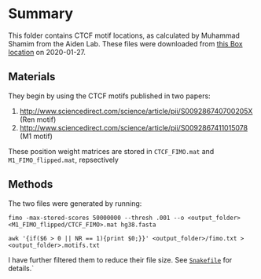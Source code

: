 # Summary

This folder contains CTCF motif locations, as calculated by Muhammad Shamim from the Aiden Lab.
These files were downloaded from [this Box location](https://bcm.app.box.com/v/juicerawsmirror/folder/11363582187) on 2020-01-27.

## Materials

They begin by using the CTCF motifs published in two papers:

1. http://www.sciencedirect.com/science/article/pii/S009286740700205X (Ren motif)
2. http://www.sciencedirect.com/science/article/pii/S0092867411015078 (M1 motif)

These position weight matrices are stored in `CTCF_FIMO.mat` and `M1_FIMO_flipped.mat`, repsectively

## Methods

The two files were generated by running:

```shell
fimo -max-stored-scores 50000000 --thresh .001 --o <output_folder> <M1_FIMO_flipped/CTCF_FIMO>.mat hg38.fasta

awk '{if($6 > 0 || NR == 1){print $0;}}' <output_folder>/fimo.txt > <output_folder>.motifs.txt
```

I have further filtered them to reduce their file size.
See [`Snakefile`](Snakefile) for details.`
